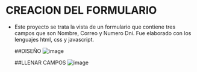 # CREACION DEL FORMULARIO

+ Este proyecto se trata la vista de un  formulario que contiene tres campos que  son Nombre, Correo y Numero Dni. Fue elaborado con los lenguajes  html, css y javascript. 

  ##DISEÑO
  ![image](https://github.com/MaricarmenCatalinaRaymundoRomero/Formulario/assets/129924045/32eae9dd-9a41-44e7-8183-733613c7fbbb)




  ##LLENAR CAMPOS
  ![image](https://github.com/MaricarmenCatalinaRaymundoRomero/Formulario/assets/129924045/16a41db9-a12d-4961-9282-6c7c4070c8c2)



 
